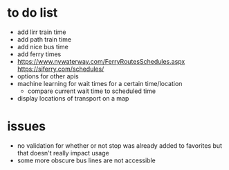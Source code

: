 # to do list
- add lirr train time
- add path train time
- add nice bus time
- add ferry times
 - https://www.nywaterway.com/FerryRoutesSchedules.aspx https://siferry.com/schedules/
- options for other apis
- machine learning for wait times for a certain time/location
  - compare current wait time to scheduled time
- display locations of transport on a map

# issues
- no validation for whether or not stop was already added to favorites but that doesn't really impact usage
- some more obscure bus lines are not accessible